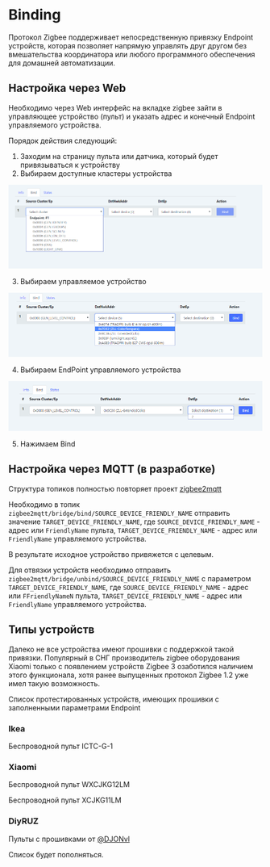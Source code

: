 # Binding

Протокол Zigbee поддерживает непосредственную привязку Endpoint устройств, которая позволяет напрямую управлять друг другом без вмешательства координатора или любого программного обеспечения для домашней автоматизации.

## Настройка через Web

Необходимо через Web интерфейс на вкладке zigbee зайти в управляющее устройство (пульт) и указать адрес и конечный Endpoint управляемого устройства.

Порядок действия следующий:

1. Заходим на страницу пульта или датчика, который будет привязываться к устройству
2. Выбираем доступные кластеры устройства

![](/img/bind_cluster.png)

3. Выбираем управляемое устройство

![](/img/bind_dev.png)

4. Выбираем EndPoint управляемого устройства

![](/img/bind_ep.png)

5. Нажимаем Bind

## Настройка через MQTT (в разработке)

Структура топиков полностью повторяет проект [zigbee2mqtt](https://www.zigbee2mqtt.io/information/binding.html)

Необходимо в топик `zigbee2mqtt/bridge/bind/SOURCE_DEVICE_FRIENDLY_NAME` отправить значение `TARGET_DEVICE_FRIENDLY_NAME`, где `SOURCE_DEVICE_FRIENDLY_NAME` - адрес или `FriendlyName` пульта, `TARGET_DEVICE_FRIENDLY_NAME` - адрес или `FriendlyName` управляемого устройства.

В результате исходное устройство привяжется с целевым.

Для отвязки устройств необходимо отправить `zigbee2mqtt/bridge/unbind/SOURCE_DEVICE_FRIENDLY_NAME` с параметром `TARGET_DEVICE_FRIENDLY_NAME`, где `SOURCE_DEVICE_FRIENDLY_NAME` - адрес или `FFriendlyNameN` пульта, `TARGET_DEVICE_FRIENDLY_NAME` - адрес или `FriendlyName` управляемого устройства.

## Типы устройств

Далеко не все устройства имеют прошивки с поддержкой такой привязки. Популярный в СНГ производитель zigbee оборудования Xiaomi только с появлением устройств Zigbee 3 озаботился наличием этого функционала, хотя ранее выпущенных протокол Zigbee 1.2 уже имел такую возможность.

Список протестированных устройств, имеющих прошивки с заполненными параметрами Endpoint

### Ikea

Беспроводной пульт ICTC-G-1

### Xiaomi

Беспроводной пульт WXCJKG12LM

Беспроводной пульт XCJKG11LM

### DiyRUZ

Пульты с прошивками от [@DJONvl](https://modkam.ru/?p=1264)

Список будет пополняться.
